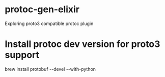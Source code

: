 # protoc-gen-elixir
Exploring proto3 compatible protoc plugin

# Install protoc dev version for proto3 support
brew install protobuf --devel --with-python
